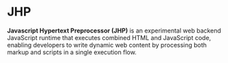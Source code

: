 # JHP

**Javascript Hypertext Preprocessor (JHP)** is an experimental web backend JavaScript runtime that executes combined HTML and JavaScript code, enabling developers to write dynamic web content by processing both markup and scripts in a single execution flow.
